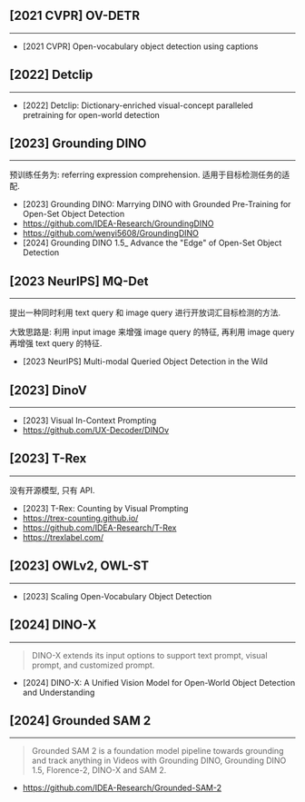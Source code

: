 ## [2021 CVPR] OV-DETR
---
- [2021 CVPR] Open-vocabulary object detection using captions

## [2022] Detclip
---
- [2022] Detclip: Dictionary-enriched visual-concept paralleled pretraining for open-world detection

## [2023] Grounding DINO
---
预训练任务为: referring expression comprehension. 适用于目标检测任务的适配.

- [2023] Grounding DINO: Marrying DINO with Grounded Pre-Training for Open-Set Object Detection
- https://github.com/IDEA-Research/GroundingDINO
- https://github.com/wenyi5608/GroundingDINO
- [2024] Grounding DINO 1.5_ Advance the "Edge" of Open-Set Object Detection

## [2023 NeurIPS] MQ-Det
----
提出一种同时利用 text query 和 image query 进行开放词汇目标检测的方法.

大致思路是: 利用 input image 来增强 image query 的特征, 再利用 image query 再增强 text query 的特征.

- [2023 NeurIPS] Multi-modal Queried Object Detection in the Wild

## [2023] DinoV
---
- [2023] Visual In-Context Prompting
- https://github.com/UX-Decoder/DINOv

## [2023] T-Rex
----
没有开源模型, 只有 API.

- [2023] T-Rex: Counting by Visual Prompting
- https://trex-counting.github.io/
- https://github.com/IDEA-Research/T-Rex
- https://trexlabel.com/

## [2023] OWLv2,  OWL-ST
---
- [2023] Scaling Open-Vocabulary Object Detection

## [2024] DINO-X
---
> DINO-X extends its input options to support text prompt, visual prompt, and customized prompt.

- [2024] DINO-X: A Unified Vision Model for Open-World Object Detection and Understanding

## [2024] Grounded SAM 2
---
> Grounded SAM 2 is a foundation model pipeline towards grounding and track anything in Videos with Grounding DINO, Grounding DINO 1.5, Florence-2, DINO-X and SAM 2.

- https://github.com/IDEA-Research/Grounded-SAM-2

